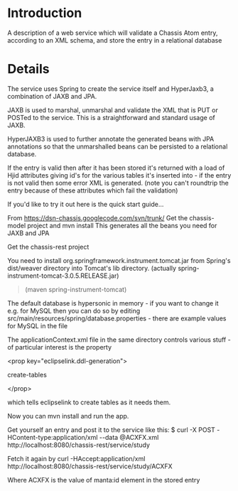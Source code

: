 # Introduction #

A description of a web service which will validate a Chassis Atom entry, according to an XML schema, and store the entry in a relational database


# Details #

The service uses Spring to create the service itself and HyperJaxb3, a combination of JAXB and JPA.

JAXB is used to marshal, unmarshal and validate the XML that is PUT or POSTed to the service. This is a straightforward and standard usage of JAXB.

HyperJAXB3 is used to further annotate the generated beans with JPA annotations so that the unmarshalled beans can be persisted to a relational database.

If the entry is valid then after it has been stored it's returned with a load of Hjid attributes giving id's for the various tables it's inserted into - if the entry is not valid then some error XML is generated. (note you can't roundtrip the entry because of these attributes which fail the validation)

If you'd like to try it out here is the quick start guide...

From https://dsn-chassis.googlecode.com/svn/trunk/
Get the chassis-model project and mvn install
This generates all the beans you need for JAXB and JPA

Get the chassis-rest project

You need to install org.springframework.instrument.tomcat.jar from Spring's dist/weaver directory into Tomcat's lib directory. (actually spring-instrument-tomcat-3.0.5.RELEASE.jar)
> (maven spring-instrument-tomcat)

The default database is hypersonic in memory - if you want to change it e.g. for MySQL then you can do so by editing src/main/resources/spring/database.properties - there are example values for MySQL in the file

The applicationContext.xml file in the same directory controls various stuff - of particular interest is the property 

&lt;prop key="eclipselink.ddl-generation"&gt;

create-tables

&lt;/prop&gt;


which tells eclipselink to create tables as it needs them.

Now you can mvn install and run the app.

Get yourself an entry and post it to the service like this:
$ curl -X POST -HContent-type:application/xml  --data @ACXFX.xml http://localhost:8080/chassis-rest/service/study

Fetch it again by
curl -HAccept:application/xml http://localhost:8080/chassis-rest/service/study/ACXFX

Where ACXFX is the value of manta:id element in the stored entry